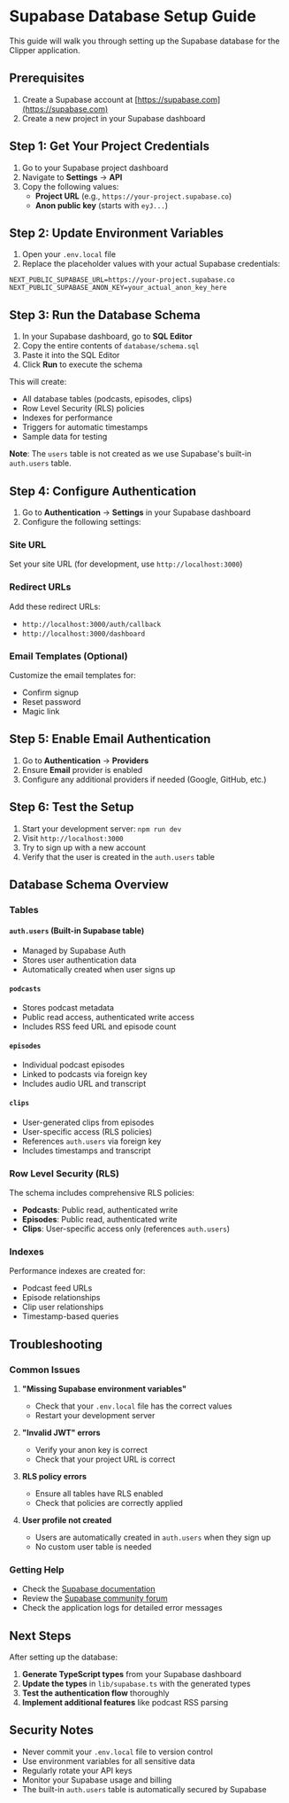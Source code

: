 # Supabase Database Setup Guide

This guide will walk you through setting up the Supabase database for the Clipper application.

## Prerequisites

1. Create a Supabase account at [https://supabase.com](https://supabase.com)
2. Create a new project in your Supabase dashboard

## Step 1: Get Your Project Credentials

1. Go to your Supabase project dashboard
2. Navigate to **Settings** → **API**
3. Copy the following values:
   - **Project URL** (e.g., `https://your-project.supabase.co`)
   - **Anon public key** (starts with `eyJ...`)

## Step 2: Update Environment Variables

1. Open your `.env.local` file
2. Replace the placeholder values with your actual Supabase credentials:

```env
NEXT_PUBLIC_SUPABASE_URL=https://your-project.supabase.co
NEXT_PUBLIC_SUPABASE_ANON_KEY=your_actual_anon_key_here
```

## Step 3: Run the Database Schema

1. In your Supabase dashboard, go to **SQL Editor**
2. Copy the entire contents of `database/schema.sql`
3. Paste it into the SQL Editor
4. Click **Run** to execute the schema

This will create:
- All database tables (podcasts, episodes, clips)
- Row Level Security (RLS) policies
- Indexes for performance
- Triggers for automatic timestamps
- Sample data for testing

**Note**: The `users` table is not created as we use Supabase's built-in `auth.users` table.

## Step 4: Configure Authentication

1. Go to **Authentication** → **Settings** in your Supabase dashboard
2. Configure the following settings:

### Site URL
Set your site URL (for development, use `http://localhost:3000`)

### Redirect URLs
Add these redirect URLs:
- `http://localhost:3000/auth/callback`
- `http://localhost:3000/dashboard`

### Email Templates (Optional)
Customize the email templates for:
- Confirm signup
- Reset password
- Magic link

## Step 5: Enable Email Authentication

1. Go to **Authentication** → **Providers**
2. Ensure **Email** provider is enabled
3. Configure any additional providers if needed (Google, GitHub, etc.)

## Step 6: Test the Setup

1. Start your development server: `npm run dev`
2. Visit `http://localhost:3000`
3. Try to sign up with a new account
4. Verify that the user is created in the `auth.users` table

## Database Schema Overview

### Tables

#### `auth.users` (Built-in Supabase table)
- Managed by Supabase Auth
- Stores user authentication data
- Automatically created when user signs up

#### `podcasts`
- Stores podcast metadata
- Public read access, authenticated write access
- Includes RSS feed URL and episode count

#### `episodes`
- Individual podcast episodes
- Linked to podcasts via foreign key
- Includes audio URL and transcript

#### `clips`
- User-generated clips from episodes
- User-specific access (RLS policies)
- References `auth.users` via foreign key
- Includes timestamps and transcript

### Row Level Security (RLS)

The schema includes comprehensive RLS policies:

- **Podcasts**: Public read, authenticated write
- **Episodes**: Public read, authenticated write
- **Clips**: User-specific access only (references `auth.users`)

### Indexes

Performance indexes are created for:
- Podcast feed URLs
- Episode relationships
- Clip user relationships
- Timestamp-based queries

## Troubleshooting

### Common Issues

1. **"Missing Supabase environment variables"**
   - Check that your `.env.local` file has the correct values
   - Restart your development server

2. **"Invalid JWT" errors**
   - Verify your anon key is correct
   - Check that your project URL is correct

3. **RLS policy errors**
   - Ensure all tables have RLS enabled
   - Check that policies are correctly applied

4. **User profile not created**
   - Users are automatically created in `auth.users` when they sign up
   - No custom user table is needed

### Getting Help

- Check the [Supabase documentation](https://supabase.com/docs)
- Review the [Supabase community forum](https://github.com/supabase/supabase/discussions)
- Check the application logs for detailed error messages

## Next Steps

After setting up the database:

1. **Generate TypeScript types** from your Supabase dashboard
2. **Update the types** in `lib/supabase.ts` with the generated types
3. **Test the authentication flow** thoroughly
4. **Implement additional features** like podcast RSS parsing

## Security Notes

- Never commit your `.env.local` file to version control
- Use environment variables for all sensitive data
- Regularly rotate your API keys
- Monitor your Supabase usage and billing
- The built-in `auth.users` table is automatically secured by Supabase 
